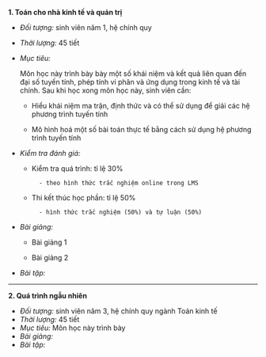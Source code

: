 **1. Toán cho nhà kinh tế và quản trị**

- *Đối tượng:* sinh viên năm 1, hệ chính quy

- *Thời lượng:* 45 tiết

- *Mục tiêu:* 

	Môn học này trình bày bày một số khái niệm và kết quả liên quan đến đại số tuyến tính, phép tính vi phân và ứng dụng trong kinh tế và tài chính. Sau khi học xong môn học này, sinh viên cần:
    
    - Hiểu khái niệm ma trận, định thức và có thể sử dụng để giải các hệ phương trình tuyến tính
    
    - Mô hình hoá một số bài toán thực tế bằng cách sử dụng hệ phương trình tuyến tính 
    
- *Kiểm tra đánh giá:*

	- Kiểm tra quá trình: tỉ lệ 30% 
    
    		- theo hình thức trắc nghiệm online trong LMS
    
    - Thi kết thúc học phần: tỉ lệ 50% 
    
    		- hình thức trắc nghiệm (50%) và tự luận (50%)
    
- *Bài giảng:*
	
    - Bài giảng 1
    
    - Bài giảng 2
    
- *Bài tập:*

---------
**2. Quá trình ngẫu nhiên**

- *Đối tượng:* sinh viên năm 3, hệ chính quy ngành Toán kinh tế
- *Thời lượng:* 45 tiết
- *Mục tiêu:* Môn học này trình bày
- *Bài giảng:*
- *Bài tập:*
